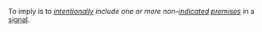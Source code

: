 To imply is to *[intentionally](https://github.com/gcassel/Modular-Organization-Terminology/blob/master/terms/intention.md) include one or more non-[indicated](https://github.com/gcassel/Modular-Organization-Terminology/blob/master/terms/indicate.md) [premises](https://github.com/gcassel/Modular-Organization-Terminology/blob/master/terms/premise.md)* in a [signal](https://github.com/gcassel/Modular-Organization-Terminology/blob/master/terms/signal.md).
